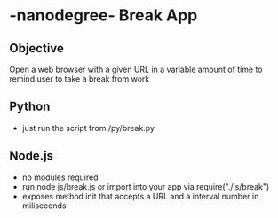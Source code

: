 # -nanodegree- Break App

## Objective
Open a web browser with a given URL in a variable amount of time to remind user to take a break from work

## Python
- just run the script from /py/break.py

## Node.js
- no modules required
- run node js/break.js or import into your app via require("./js/break")
- exposes method init that accepts a URL and a interval number in miliseconds

